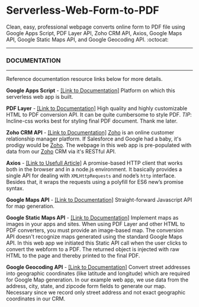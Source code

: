 
# Serverless-Web-Form-to-PDF

Clean, easy, professional webpage converts online form to PDF file using Google Apps Script, PDF Layer API, Zoho CRM API, Axios, Google Maps API, Google Static Maps API, and Google Geocoding API. :octocat:

--------------------------

### DOCUMENTATION
--------------------------
Reference documentation resource links below for more details.

**Google Apps Script**  -  [[Link to Documentation]][1]
Platform on which this serverless web app is built.

**PDF Layer**  -  [[Link to Documentation]][2]
High quality and highly customizable HTML to PDF conversion API.  It can be quite cumbersome to style PDF.
*TIP*:  Incline-css works best for styling final PDF document. Thank me later.

**Zoho CRM API**  -  [[Link to Documentation]][3]
[Zoho][8] is an online customer relationship manager platform.  If Salesforce and Google had a baby, it's prodigy would be [Zoho][8].  The webpage in this web app is pre-populated with data from our [Zoho][8] CRM via it's RESTful API.

**Axios**  -  [[Link to Usefull Article]][4]
A promise-based HTTP client that works both in the browser and in a node.js environment. It basically provides a single API for dealing with ```XMLHttpRequests``` and node’s ```http``` interface. Besides that, it wraps the requests using a polyfill for ES6 new’s promise syntax.

**Google Maps API**  -  [[Link to Documentation]][5]
Straight-forward Javascript API for map generation.

**Google Static Maps API**  -  [[Link to Documentation]][6]
Implement maps as images in your apps and sites.  When using PDF Layer and other HTML to PDF converters, you must provide an image-based map.  The conversion API doesn't recognize maps generated using the standard Google Maps API.  In this web app we initiated this Static API call when the user clicks to convert the webform to a PDF.  The returned object is injected with raw HTML to the page and thereby printed to the final PDF.

**Google Geocoding API**  -  [[Link to Documentation]][7]
Convert street addresses into geographic coordinates (like latitude and longitude) which are required for Google Map generation. In our example web app, we use data from the address, city, state, and zipcode form fields to generate our map.  Necessary since we record only street address and not exact geographic coordinates in our CRM.

[1]: http://codeheaven.io/how-to-use-axios-as-your-http-client/
[2]: https://pdflayer.com/
[3]: https://www.zoho.com/developer/rest-api.html
[4]: http://codeheaven.io/how-to-use-axios-as-your-http-client/
[5]: https://developers.google.com/maps/documentation/javascript/
[6]: https://developers.google.com/maps/documentation/static-maps/
[7]: https://developers.google.com/maps/documentation/geocoding/intro
[8]: https://www.zoho.com/
